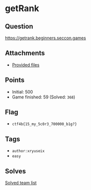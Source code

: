 # getRank
## Question
https://getrank.beginners.seccon.games

## Attachments
- [Provided files](files/)

## Points
- Initial: 500
- Game finished: 59 (Solved: `368`)

## Flag
- `ctf4b{15_my_5c0r3_700000_b1g?}`

## Tags
- `author:xryuseix`
- `easy`

## Solves
[Solved team list](./solves.md)